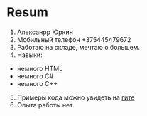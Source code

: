 # Resum
1. Алексанрр Юркин 
2. Мобильный телефон +375445479672
3. Работаю на складе, мечтаю о большем.
4. Навыки:
- немного HTML
- немного C#
- немного C++
5. Примеры кода можно увидеть на [гите](https://github.com/FlavorFaneto?tab=repositories)
6. Oпыта работы нет.